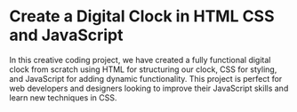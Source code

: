 #  Create a Digital Clock in HTML CSS and JavaScript
In this creative coding project, we have created a fully functional digital clock from scratch using HTML for structuring our clock, CSS for styling, and JavaScript for adding dynamic functionality. This project is perfect for web developers and designers looking to improve their JavaScript skills and learn new techniques in CSS. 
